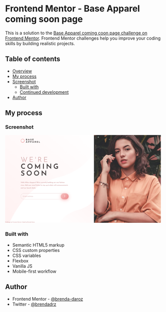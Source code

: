 # Frontend Mentor - Base Apparel coming soon page

This is a solution to the [Base Apparel coming coon page challenge on Frontend Mentor](https://www.frontendmentor.io/challenges/base-apparel-coming-soon-page-5d46b47f8db8a7063f9331a0). Frontend Mentor challenges help you improve your coding skills by building realistic projects. 

## Table of contents

- [Overview](#overview)
- [My process](#my-process)
- [Screenshot](#screenshot)
  - [Built with](#built-with)
  - [Continued development](#continued-development)
- [Author](#author)


## My process

### Screenshot

![Project Screenshot](base-apparel-coming-soon-master/base-apparel.png?raw=true "Project Screenshot")

### Built with

- Semantic HTML5 markup
- CSS custom properties
- CSS variables
- Flexbox
- Vanilla JS
- Mobile-first workflow


## Author

- Frontend Mentor - [@brenda-daroz](https://www.frontendmentor.io/profile/brenda-daroz)
- Twitter - [@brendadrz](https://www.twitter.com/brendadrz)


